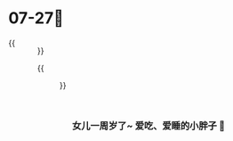 # 07-27🎂

<!--more-->
<div style="display: flex;">
{{<figure src="https://jiangbao-1258001083.cos.ap-shanghai.myqcloud.com/0year.jpeg" width="500">}}

{{<figure src="https://jiangbao-1258001083.cos.ap-shanghai.myqcloud.com/1year.jpeg" width="500">}}
</div>

<div align=center>
<h3>女儿一周岁了~ 爱吃、爱睡的小胖子 🎂</h3>
</div>

